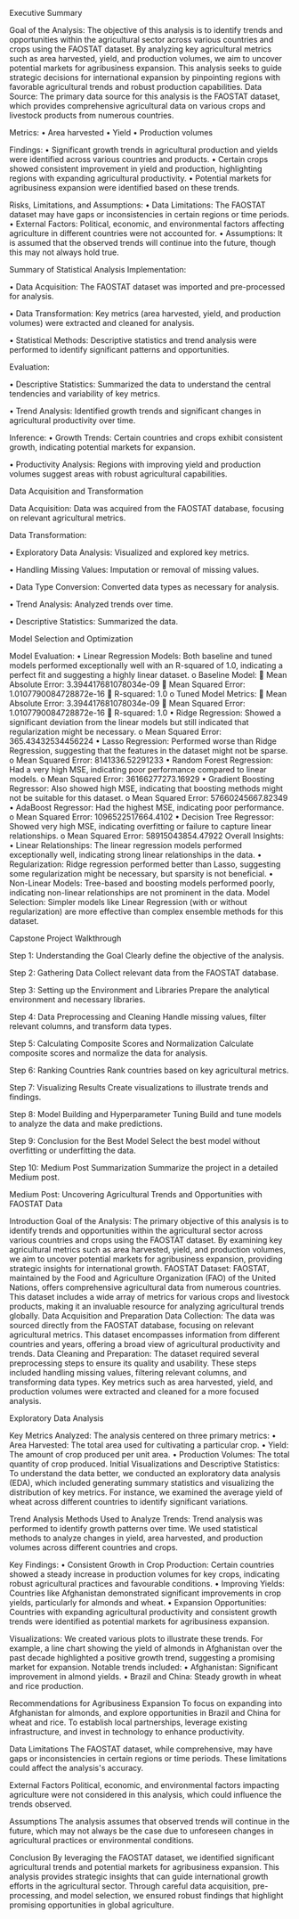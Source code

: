 Executive Summary

Goal of the Analysis: The objective of this analysis is to identify trends and opportunities within the agricultural sector across various countries and crops using the FAOSTAT dataset. By analyzing key agricultural metrics such as area harvested, yield, and production volumes, we aim to uncover potential markets for agribusiness expansion. This analysis seeks to guide strategic decisions for international expansion by pinpointing regions with favorable agricultural trends and robust production capabilities.
Data Source: The primary data source for this analysis is the FAOSTAT dataset, which provides comprehensive agricultural data on various crops and livestock products from numerous countries.

Metrics:
•	Area harvested
•	Yield
•	Production volumes

Findings:
•	Significant growth trends in agricultural production and yields were identified across various countries and products.
•	Certain crops showed consistent improvement in yield and production, highlighting regions with expanding agricultural productivity.
•	Potential markets for agribusiness expansion were identified based on these trends.

Risks, Limitations, and Assumptions:
•	Data Limitations: The FAOSTAT dataset may have gaps or inconsistencies in certain regions or time periods.
•	External Factors: Political, economic, and environmental factors affecting agriculture in different countries were not accounted for.
•	Assumptions: It is assumed that the observed trends will continue into the future, though this may not always hold true.

Summary of Statistical Analysis
Implementation:

•	Data Acquisition: The FAOSTAT dataset was imported and pre-processed for analysis.

•	Data Transformation: Key metrics (area harvested, yield, and production volumes) were extracted and cleaned for analysis.

•	Statistical Methods: Descriptive statistics and trend analysis were performed to identify significant patterns and opportunities.

Evaluation:

•	Descriptive Statistics: Summarized the data to understand the central tendencies and variability of key metrics.

•	Trend Analysis: Identified growth trends and significant changes in agricultural productivity over time.

Inference:
•	Growth Trends: Certain countries and crops exhibit consistent growth, indicating potential markets for expansion.

•	Productivity Analysis: Regions with improving yield and production volumes suggest areas with robust agricultural capabilities.

Data Acquisition and Transformation

Data Acquisition: Data was acquired from the FAOSTAT database, focusing on relevant agricultural metrics.

Data Transformation:

•	Exploratory Data Analysis: Visualized and explored key metrics.

•	Handling Missing Values: Imputation or removal of missing values.

•	Data Type Conversion: Converted data types as necessary for analysis.

•	Trend Analysis: Analyzed trends over time.

•	Descriptive Statistics: Summarized the data.

Model Selection and Optimization

Model Evaluation:
•	Linear Regression Models: Both baseline and tuned models performed exceptionally well with an R-squared of 1.0, indicating a perfect fit and suggesting a highly linear dataset.
o	Baseline Model:
	Mean Absolute Error: 3.394417681078034e-09
	Mean Squared Error: 1.0107790084728872e-16
	R-squared: 1.0
o	Tuned Model Metrics:
	Mean Absolute Error: 3.394417681078034e-09
	Mean Squared Error: 1.0107790084728872e-16
	R-squared: 1.0
•	Ridge Regression: Showed a significant deviation from the linear models but still indicated that regularization might be necessary.
o	Mean Squared Error: 365.43432534456224
•	Lasso Regression: Performed worse than Ridge Regression, suggesting that the features in the dataset might not be sparse.
o	Mean Squared Error: 8141336.52291233
•	Random Forest Regression: Had a very high MSE, indicating poor performance compared to linear models.
o	Mean Squared Error: 36166277273.16929
•	Gradient Boosting Regressor: Also showed high MSE, indicating that boosting methods might not be suitable for this dataset.
o	Mean Squared Error: 57660245667.82349
•	AdaBoost Regressor: Had the highest MSE, indicating poor performance.
o	Mean Squared Error: 1096522517664.4102
•	Decision Tree Regressor: Showed very high MSE, indicating overfitting or failure to capture linear relationships.
o	Mean Squared Error: 58915043854.47922
Overall Insights:
•	Linear Relationships: The linear regression models performed exceptionally well, indicating strong linear relationships in the data.
•	Regularization: Ridge regression performed better than Lasso, suggesting some regularization might be necessary, but sparsity is not beneficial.
•	Non-Linear Models: Tree-based and boosting models performed poorly, indicating non-linear relationships are not prominent in the data.
Model Selection: Simpler models like Linear Regression (with or without regularization) are more effective than complex ensemble methods for this dataset.



Capstone Project Walkthrough

Step 1: Understanding the Goal Clearly define the objective of the analysis.

Step 2: Gathering Data Collect relevant data from the FAOSTAT database.

Step 3: Setting up the Environment and Libraries Prepare the analytical environment and necessary libraries.

Step 4: Data Preprocessing and Cleaning Handle missing values, filter relevant columns, and transform data types.

Step 5: Calculating Composite Scores and Normalization Calculate composite scores and normalize the data for analysis.

Step 6: Ranking Countries Rank countries based on key agricultural metrics.

Step 7: Visualizing Results Create visualizations to illustrate trends and findings.

Step 8: Model Building and Hyperparameter Tuning Build and tune models to analyze the data and make predictions.

Step 9: Conclusion for the Best Model Select the best model without overfitting or underfitting the data.

Step 10: Medium Post Summarization Summarize the project in a detailed Medium post.

Medium Post: Uncovering Agricultural Trends and Opportunities with FAOSTAT Data

Introduction
Goal of the Analysis: The primary objective of this analysis is to identify trends and opportunities within the agricultural sector across various countries and crops using the FAOSTAT dataset. By examining key agricultural metrics such as area harvested, yield, and production volumes, we aim to uncover potential markets for agribusiness expansion, providing strategic insights for international growth.
FAOSTAT Dataset: FAOSTAT, maintained by the Food and Agriculture Organization (FAO) of the United Nations, offers comprehensive agricultural data from numerous countries. This dataset includes a wide array of metrics for various crops and livestock products, making it an invaluable resource for analyzing agricultural trends globally.
Data Acquisition and Preparation
Data Collection: The data was sourced directly from the FAOSTAT database, focusing on relevant agricultural metrics. This dataset encompasses information from different countries and years, offering a broad view of agricultural productivity and trends.
Data Cleaning and Preparation: The dataset required several preprocessing steps to ensure its quality and usability. These steps included handling missing values, filtering relevant columns, and transforming data types. Key metrics such as area harvested, yield, and production volumes were extracted and cleaned for a more focused analysis.

Exploratory Data Analysis

Key Metrics Analyzed: The analysis centered on three primary metrics:
•	Area Harvested: The total area used for cultivating a particular crop.
•	Yield: The amount of crop produced per unit area.
•	Production Volumes: The total quantity of crop produced.
Initial Visualizations and Descriptive Statistics: To understand the data better, we conducted an exploratory data analysis (EDA), which included generating summary statistics and visualizing the distribution of key metrics. For instance, we examined the average yield of wheat across different countries to identify significant variations.

Trend Analysis
Methods Used to Analyze Trends: Trend analysis was performed to identify growth patterns over time. We used statistical methods to analyze changes in yield, area harvested, and production volumes across different countries and crops.

Key Findings:
•	Consistent Growth in Crop Production: Certain countries showed a steady increase in production volumes for key crops, indicating robust agricultural practices and favourable conditions.
•	Improving Yields: Countries like Afghanistan demonstrated significant improvements in crop yields, particularly for almonds and wheat.
•	Expansion Opportunities: Countries with expanding agricultural productivity and consistent growth trends were identified as potential markets for agribusiness expansion.

Visualizations: We created various plots to illustrate these trends. For example, a line chart showing the yield of almonds in Afghanistan over the past decade highlighted a positive growth trend, suggesting a promising market for expansion. Notable trends included:
•	Afghanistan: Significant improvement in almond yields.
•	Brazil and China: Steady growth in wheat and rice production.

Recommendations for Agribusiness Expansion
To focus on expanding into Afghanistan for almonds, and explore opportunities in Brazil and China for wheat and rice. To establish local partnerships, leverage existing infrastructure, and invest in technology to enhance productivity.

Data Limitations
The FAOSTAT dataset, while comprehensive, may have gaps or inconsistencies in certain regions or time periods. These limitations could affect the analysis's accuracy.

External Factors
Political, economic, and environmental factors impacting agriculture were not considered in this analysis, which could influence the trends observed.

Assumptions
The analysis assumes that observed trends will continue in the future, which may not always be the case due to unforeseen changes in agricultural practices or environmental conditions.

Conclusion
By leveraging the FAOSTAT dataset, we identified significant agricultural trends and potential markets for agribusiness expansion. This analysis provides strategic insights that can guide international growth efforts in the agricultural sector. Through careful data acquisition, pre-processing, and model selection, we ensured robust findings that highlight promising opportunities in global agriculture.


